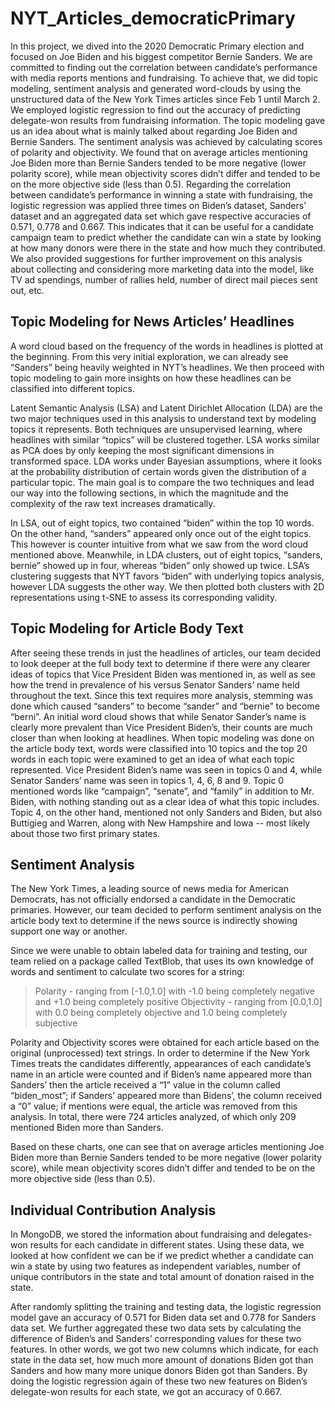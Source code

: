 # NYT_Articles_democraticPrimary

In this project, we dived into the 2020 Democratic Primary election and focused on Joe Biden and his biggest competitor Bernie Sanders. We are committed to finding out the correlation between candidate’s performance with media reports mentions and fundraising. To achieve that, we did topic modeling, sentiment analysis and generated word-clouds by using the unstructured data of the New York Times articles since Feb 1 until March 2. We employed logistic regression to find out the accuracy of predicting delegate-won results from fundraising information. 
The topic modeling gave us an idea about what is mainly talked about regarding Joe Biden and Bernie Sanders. 
The sentiment analysis was achieved by calculating scores of polarity and objectivity. We found that on average articles mentioning Joe Biden more than Bernie Sanders tended to be more negative (lower polarity score), while mean objectivity scores didn’t differ and tended to be on the more objective side (less than 0.5).
Regarding the correlation between candidate’s performance in winning a state with fundraising, the logistic regression was applied three times on Biden’s dataset, Sanders’ dataset and an aggregated data set which gave respective accuracies of  0.571, 0.778 and 0.667. This indicates that it can be useful for a candidate campaign team to predict whether the candidate can win a state by looking at how many donors were there in the state and how much they contributed. We also provided suggestions for further improvement on this analysis about collecting and considering more marketing data into the model, like TV ad spendings, number of rallies held, number of direct mail pieces sent out, etc.



## Topic Modeling for News Articles’ Headlines
A word cloud based on the frequency of the words in headlines is plotted at the beginning. From this very initial exploration, we can already see “Sanders” being heavily weighted in NYT’s headlines. We then proceed with topic modeling to gain more insights on how these headlines can be classified into different topics.

Latent Semantic Analysis (LSA) and Latent Dirichlet Allocation (LDA) are the two major techniques used in this analysis to understand text by modeling topics it represents. Both techniques are unsupervised learning, where headlines with similar “topics” will be clustered together. LSA works similar as PCA does by only keeping the most significant dimensions in transformed space. LDA works under Bayesian assumptions, where it looks at the probability distribution of certain words given the distribution of a particular topic. The main goal is to compare the two techniques and lead our way into the following sections, in which the magnitude and the complexity of the raw text increases dramatically.

In LSA, out of eight topics, two contained “biden” within the top 10 words. On the other hand, “sanders” appeared only once out of the eight topics. This however is counter intuitive from what we saw from the word cloud mentioned above. Meanwhile, in LDA clusters, out of eight topics, “sanders, bernie” showed up in four, whereas “biden” only showed up twice. LSA’s clustering suggests that NYT favors “biden” with underlying topics analysis, however LDA suggests the other way. We then plotted both clusters with 2D representations using t-SNE to assess its corresponding validity. 


## Topic Modeling for Article Body Text
After seeing these trends in just the headlines of articles, our team decided to look deeper at the full body text to determine if there were any clearer ideas of topics that Vice President Biden was mentioned in, as well as see how the trend in prevalence of his versus Senator Sanders’ name held throughout the text. Since this text requires more analysis, stemming was done which caused “sanders” to become “sander” and “bernie” to become “berni”. An initial word cloud shows that while Senator Sander’s name is clearly more prevalent than Vice President Biden’s, their counts are much closer than when looking at headlines. 
When topic modeling was done on the article body text, words were classified into 10 topics and the top 20 words in each topic were examined to get an idea of what each topic represented. Vice President Biden’s name was seen in topics 0 and 4, while Senator Sanders’ name was seen in topics 1, 4, 6, 8 and 9. Topic 0 mentioned words like “campaign”, “senate”, and “family” in addition to Mr. Biden, with nothing standing out as a clear idea of what this topic includes. Topic 4, on the other hand, mentioned not only Sanders and Biden, but also Buttigieg and Warren, along with New Hampshire and Iowa -- most likely about those two first primary states.

## Sentiment Analysis
The New York Times, a leading source of news media for American Democrats, has not officially endorsed a candidate in the Democratic primaries. However, our team decided to perform sentiment analysis on the article body text to determine if the news source is indirectly showing support one way or another. 

Since we were unable to obtain labeled data for training and testing, our team relied on a package called TextBlob, that uses its own knowledge of words and sentiment to calculate two scores for a string: 
 > Polarity - ranging from [-1.0,1.0] with -1.0 being completely negative and +1.0 being completely positive
 > Objectivity - ranging from [0.0,1.0]  with 0.0 being completely objective and 1.0 being completely subjective

Polarity and Objectivity scores were obtained for each article based on the original (unprocessed) text strings. In order to determine if the New York Times treats the candidates differently, appearances of each candidate’s name in an article were counted and if Biden’s name appeared more than Sanders’ then the article received a “1” value in the column called “biden_most”; if Sanders’ appeared more than Bidens’, the column received a “0” value; if mentions were equal, the article was removed from this analysis. In total, there were 724 articles analyzed, of which only 209 mentioned Biden more than Sanders. 

Based on these charts, one can see that on average articles mentioning Joe Biden more than Bernie Sanders tended to be more negative (lower polarity score), while mean objectivity scores didn’t differ and tended to be on the more objective side (less than 0.5). 

## Individual Contribution Analysis
In MongoDB, we stored the information about fundraising and delegates-won results for each candidate in different states. Using these data, we looked at how confident we can be if we predict whether a candidate can win a state by using two features as independent variables, number of unique contributors in the state and total amount of donation raised in the state.

After randomly splitting the training and testing data, the logistic regression model gave an accuracy of 0.571 for Biden data set and 0.778 for Sanders data set. We further aggregated these two data sets by calculating the difference of Biden’s and Sanders’ corresponding values for these two features. In other words, we got two new columns which indicate, for each state in the data set, how much more amount of donations Biden got than Sanders and how many more unique donors Biden got than Sanders. By doing the logistic regression again of these two new features on Biden’s delegate-won results for each state, we got an accuracy of 0.667.
